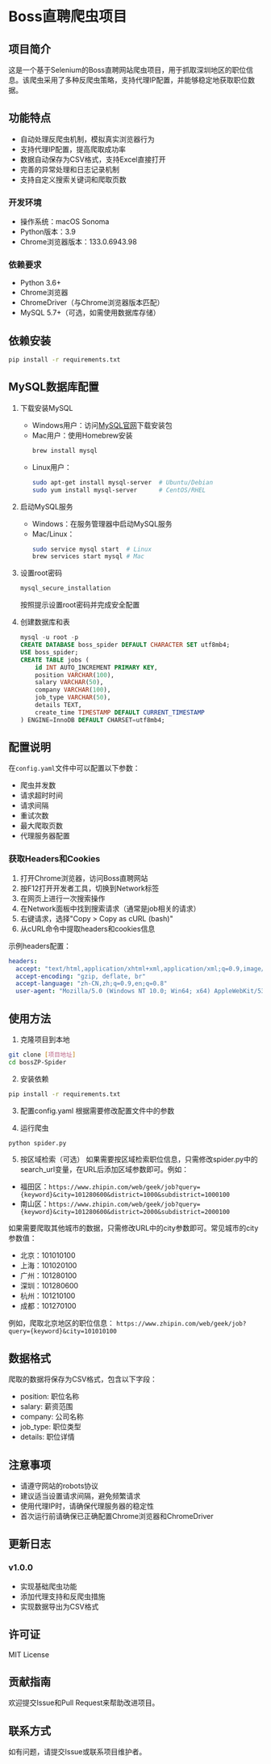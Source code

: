 # Boss直聘爬虫项目

## 项目简介
这是一个基于Selenium的Boss直聘网站爬虫项目，用于抓取深圳地区的职位信息。该爬虫采用了多种反爬虫策略，支持代理IP配置，并能够稳定地获取职位数据。

## 功能特点
- 自动处理反爬虫机制，模拟真实浏览器行为
- 支持代理IP配置，提高爬取成功率
- 数据自动保存为CSV格式，支持Excel直接打开
- 完善的异常处理和日志记录机制
- 支持自定义搜索关键词和爬取页数

### 开发环境
- 操作系统：macOS Sonoma
- Python版本：3.9
- Chrome浏览器版本：133.0.6943.98

### 依赖要求
- Python 3.6+
- Chrome浏览器
- ChromeDriver（与Chrome浏览器版本匹配）
- MySQL 5.7+（可选，如需使用数据库存储）

## 依赖安装
```bash
pip install -r requirements.txt
```

## MySQL数据库配置
1. 下载安装MySQL
   - Windows用户：访问[MySQL官网](https://dev.mysql.com/downloads/mysql/)下载安装包
   - Mac用户：使用Homebrew安装
     ```bash
     brew install mysql
     ```
   - Linux用户：
     ```bash
     sudo apt-get install mysql-server  # Ubuntu/Debian
     sudo yum install mysql-server      # CentOS/RHEL
     ```

2. 启动MySQL服务
   - Windows：在服务管理器中启动MySQL服务
   - Mac/Linux：
     ```bash
     sudo service mysql start  # Linux
     brew services start mysql # Mac
     ```

3. 设置root密码
   ```bash
   mysql_secure_installation
   ```
   按照提示设置root密码并完成安全配置

4. 创建数据库和表
   ```sql
   mysql -u root -p
   CREATE DATABASE boss_spider DEFAULT CHARACTER SET utf8mb4;
   USE boss_spider;
   CREATE TABLE jobs (
       id INT AUTO_INCREMENT PRIMARY KEY,
       position VARCHAR(100),
       salary VARCHAR(50),
       company VARCHAR(100),
       job_type VARCHAR(50),
       details TEXT,
       create_time TIMESTAMP DEFAULT CURRENT_TIMESTAMP
   ) ENGINE=InnoDB DEFAULT CHARSET=utf8mb4;
   ```

## 配置说明
在`config.yaml`文件中可以配置以下参数：
- 爬虫并发数
- 请求超时时间
- 请求间隔
- 重试次数
- 最大爬取页数
- 代理服务器配置

### 获取Headers和Cookies
1. 打开Chrome浏览器，访问Boss直聘网站
2. 按F12打开开发者工具，切换到Network标签
3. 在网页上进行一次搜索操作
4. 在Network面板中找到搜索请求（通常是job相关的请求）
5. 右键请求，选择"Copy > Copy as cURL (bash)"
6. 从cURL命令中提取headers和cookies信息

示例headers配置：
```yaml
headers:
  accept: "text/html,application/xhtml+xml,application/xml;q=0.9,image/avif,image/webp,image/apng,*/*;q=0.8"
  accept-encoding: "gzip, deflate, br"
  accept-language: "zh-CN,zh;q=0.9,en;q=0.8"
  user-agent: "Mozilla/5.0 (Windows NT 10.0; Win64; x64) AppleWebKit/537.36 (KHTML, like Gecko) Chrome/91.0.4472.124 Safari/537.36"
```

## 使用方法
1. 克隆项目到本地
```bash
git clone [项目地址]
cd bossZP-Spider
```

2. 安装依赖
```bash
pip install -r requirements.txt
```

3. 配置config.yaml
根据需要修改配置文件中的参数

4. 运行爬虫
```bash
python spider.py
```

5. 按区域检索（可选）
如果需要按区域检索职位信息，只需修改spider.py中的search_url变量，在URL后添加区域参数即可。例如：
- 福田区：`https://www.zhipin.com/web/geek/job?query={keyword}&city=101280600&district=1000&subdistrict=1000100`
- 南山区：`https://www.zhipin.com/web/geek/job?query={keyword}&city=101280600&district=2000&subdistrict=2000100`

如果需要爬取其他城市的数据，只需修改URL中的city参数即可。常见城市的city参数值：
- 北京：101010100
- 上海：101020100
- 广州：101280100
- 深圳：101280600
- 杭州：101210100
- 成都：101270100

例如，爬取北京地区的职位信息：
`https://www.zhipin.com/web/geek/job?query={keyword}&city=101010100`

## 数据格式
爬取的数据将保存为CSV格式，包含以下字段：
- position: 职位名称
- salary: 薪资范围
- company: 公司名称
- job_type: 职位类型
- details: 职位详情

## 注意事项
- 请遵守网站的robots协议
- 建议适当设置请求间隔，避免频繁请求
- 使用代理IP时，请确保代理服务器的稳定性
- 首次运行前请确保已正确配置Chrome浏览器和ChromeDriver

## 更新日志
### v1.0.0
- 实现基础爬虫功能
- 添加代理支持和反爬虫措施
- 实现数据导出为CSV格式

## 许可证
MIT License

## 贡献指南
欢迎提交Issue和Pull Request来帮助改进项目。

## 联系方式
如有问题，请提交Issue或联系项目维护者。
